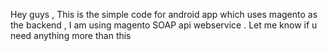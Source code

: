 Hey guys , This is the simple code for android app which uses magento as the backend , 
I am using magento SOAP api webservice .
Let me know if u need anything more than this

